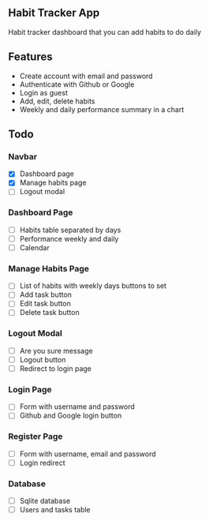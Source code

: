 ## Habit Tracker App

Habit tracker dashboard that you can add habits to do daily

## Features

-   Create account with email and password
-   Authenticate with Github or Google
-   Login as guest
-   Add, edit, delete habits
-   Weekly and daily performance summary in a chart

## Todo

### Navbar

-   [x] Dashboard page
-   [x] Manage habits page
-   [ ] Logout modal

### Dashboard Page

-   [ ] Habits table separated by days
-   [ ] Performance weekly and daily
-   [ ] Calendar

### Manage Habits Page

-   [ ] List of habits with weekly days buttons to set
-   [ ] Add task button
-   [ ] Edit task button
-   [ ] Delete task button

### Logout Modal

-   [ ] Are you sure message
-   [ ] Logout button
-   [ ] Redirect to login page

### Login Page

-   [ ] Form with username and password
-   [ ] Github and Google login button

### Register Page

-   [ ] Form with username, email and password
-   [ ] Login redirect

### Database

-   [ ] Sqlite database
-   [ ] Users and tasks table
